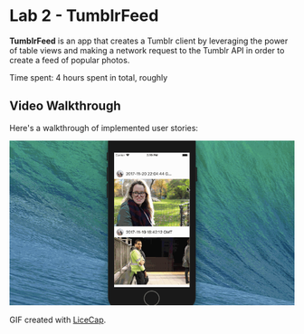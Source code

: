 # Lab 2 - TumblrFeed

**TumblrFeed** is an app that creates a Tumblr client by leveraging the power of table views and making a network request to the Tumblr API in order to create a feed of popular photos.

Time spent: 4 hours spent in total, roughly

## Video Walkthrough

Here's a walkthrough of implemented user stories:

<img src='./TumblrFeedWalkthrough2.gif' title='Video Walkthrough' width='' alt='Video Walkthrough' />

GIF created with [LiceCap](http://www.cockos.com/licecap/).

